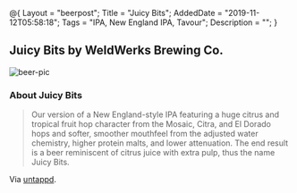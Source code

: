 @{
 Layout = "beerpost";
 Title = "Juicy Bits";
 AddedDate = "2019-11-12T05:58:18";
 Tags = "IPA, New England IPA, Tavour";
 Description = "";
 }
 

## Juicy Bits by WeldWerks Brewing Co.

![beer-pic]

### About Juicy Bits

> Our version of a New England-style IPA featuring a huge citrus and tropical fruit hop character from the Mosaic, Citra, and El Dorado hops and softer, smoother mouthfeel from the adjusted water chemistry, higher protein malts, and lower attenuation. The end result is a beer reminiscent of citrus juice with extra pulp, thus the name Juicy Bits.

Via [untappd][untappd-url].

[untappd-url]: <https://untappd.com//b/weldwerks-brewing-co-juicy-bits/1460137>
[beer-pic]: https://jasonpowley.com/assets/img/2019-11-12-juicy-bits.jpeg "Juicy Bits by WeldWerks Brewing Co."
